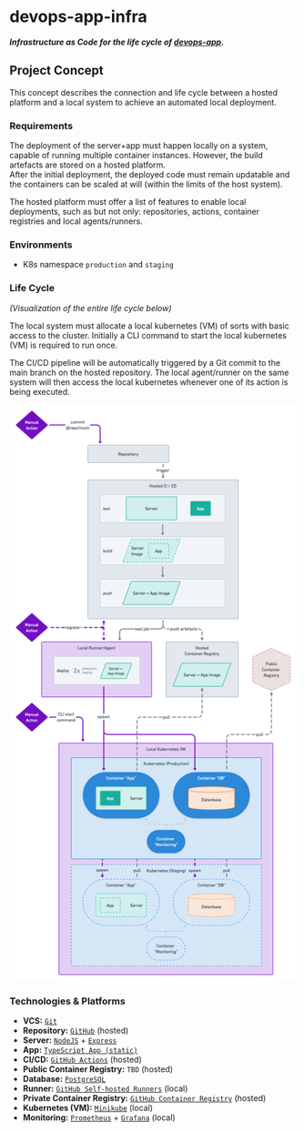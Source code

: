 # devops-app-infra

**_Infrastructure as Code for the life cycle of [devops-app](https://github.com/kelzenberg/devops-app)._**

## Project Concept

This concept describes the connection and life cycle between a hosted platform and a local system to achieve an automated local deployment.

### Requirements

The deployment of the server+app must happen locally on a system, capable of running multiple container instances. However, the build artefacts are stored on a hosted platform.  
After the initial deployment, the deployed code must remain updatable and the containers can be scaled at will (within the limits of the host system).

The hosted platform must offer a list of features to enable local deployments, such as but not only: repositories, actions, container registries and local agents/runners.

### Environments

- K8s namespace `production` and `staging`

### Life Cycle

_(Visualization of the entire life cycle below)_

The local system must allocate a local kubernetes (VM) of sorts with basic access to the cluster. Initially a CLI command to start the local kubernetes (VM) is required to run once.

The CI/CD pipeline will be automatically triggered by a Git commit to the main branch on the hosted repository. The local agent/runner on the same system will then access the local kubernetes whenever one of its action is being executed.

![Life cycle](./images/DevOps-WiSe2022.png "Life cycle")

### Technologies & Platforms

- **VCS:** [`Git`](https://git-scm.com)
- **Repository:** [`GitHub`](https://github.com) (hosted)
- **Server:** [`NodeJS`](https://nodejs.org) + [`Express`](https://expressjs.com)
- **App:** [`TypeScript App (static)`](https://www.typescriptlang.org)
- **CI/CD:** [`GitHub Actions`](https://docs.github.com/en/actions) (hosted)
- **Public Container Registry:** `TBD` (hosted) <!-- TODO e.g. Dockerhub? -->
- **Database:** [`PostgreSQL`](https://www.postgresql.org)
- **Runner:** [`GitHub Self-hosted Runners`](https://docs.github.com/en/actions/hosting-your-own-runners/about-self-hosted-runners) (local)
- **Private Container Registry:** [`GitHub Container Registry`](https://docs.github.com/en/packages/working-with-a-github-packages-registry/working-with-the-container-registry) (hosted)
- **Kubernetes (VM):** [`Minikube`](https://minikube.sigs.k8s.io/docs/start) (local)
- **Monitoring:** [`Prometheus`](https://prometheus.io) + [`Grafana`](https://grafana.com) (local)

